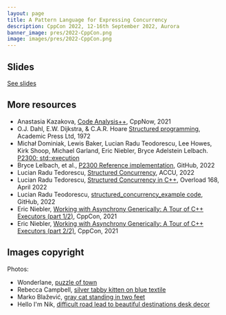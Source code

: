 ```yaml
---
layout: page
title: A Pattern Language for Expressing Concurrency
description: CppCon 2022, 12-16th September 2022, Aurora
banner_image: pres/2022-CppCon.png
image: images/pres/2022-CppCon.png
---
```


## Slides

[See slides](/content/pres/CppCon2022-pres.pdf)

## More resources


- Anastasia Kazakova, [Code Analysis++](https://www.youtube.com/watch?v=qUmG61aQyQE), CppNow, 2021
- O.J. Dahl, E.W. Dijkstra, & C.A.R. Hoare [Structured programming](https://seriouscomputerist.atariverse.com/media/pdf/book/Structured%20Programming.pdf), Academic Press Ltd, 1972
- Michał Dominiak, Lewis Baker, Lucian Radu Teodorescu, Lee Howes, Kirk Shoop, Michael Garland, Eric Niebler, Bryce Adelstein Lelbach. [P2300: std::execution](https://wg21.link/p2300r5)
- Bryce Lelbach, et al., [P2300 Reference implementation](https://github.com/brycelelbach/wg21_p2300_std_execution), GitHub, 2022
- Lucian Radu Tedorescu, [Structured Concurrency](https://www.youtube.com/watch?v=Xq2IMOPjPs0), ACCU, 2022
- Lucian Radu Tedorescu, [Structured Concurrency in C++](https://accu.org/journals/overload/30/168/overload168.pdf#page=11), Overload 168, April 2022
- Lucian Radu Teodorescu, [structured_concurrency_example code](https://github.com/lucteo/structured_concurrency_example), GitHub, 2022
- Eric Niebler, [Working with Asynchrony Generically: A Tour of C++ Executors (part 1/2)](https://www.youtube.com/watch?v=xLboNIf7BTg), CppCon, 2021
- Eric Niebler, [Working with Asynchrony Generically: A Tour of C++ Executors (part 2/2)](https://www.youtube.com/watch?v=6a0zzUBUNW4), CppCon, 2021


## Images copyright
Photos:

- Wonderlane, [puzzle of town](https://unsplash.com/photos/GBHhIyWftHs)
- Rebecca Campbell, [silver tabby kitten on blue textile](https://unsplash.com/photos/qTjZRAi7ZaU)
- Marko Blažević, [gray cat standing in two feet](https://unsplash.com/photos/zBvVuRJ71vU)
- Hello I'm Nik, [difficult road lead to beautiful destinations desk decor](https://unsplash.com/photos/z1d-LP8sjuI)
